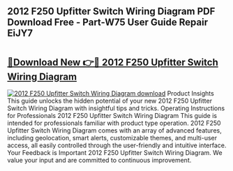 ## 2012 F250 Upfitter Switch Wiring Diagram PDF Download Free - Part-W75 User Guide Repair EiJY7

# <h2><a href="http://dfuoe4m.blite.top/?on=2012+F250+Upfitter+Switch+Wiring+Diagram">🔗Download New 👉🔴 2012 F250 Upfitter Switch Wiring Diagram</a></h2>

[![2012 F250 Upfitter Switch Wiring Diagram download](https://i.imgur.com/lujVjoI.png)](http://dfuoe4m.blite.top/?on=2012+F250+Upfitter+Switch+Wiring+Diagram)
Product Insights This guide unlocks the hidden potential of your new 2012 F250 Upfitter Switch Wiring Diagram with insightful tips and tricks. Operating Instructions for Professionals 2012 F250 Upfitter Switch Wiring Diagram This guide is intended for professionals familiar with product type operation. 2012 F250 Upfitter Switch Wiring Diagram comes with an array of advanced features, including geolocation, smart alerts, customizable themes, and multi-user access, all easily controlled through the user-friendly and intuitive interface. Your Feedback is Important 2012 F250 Upfitter Switch Wiring Diagram. We value your input and are committed to continuous improvement.
